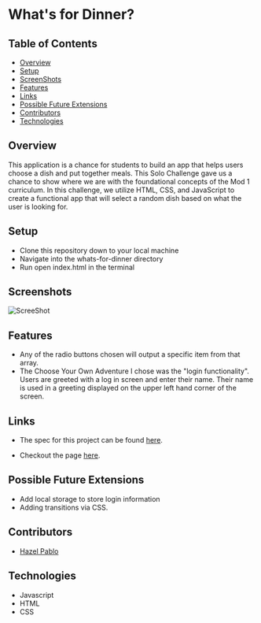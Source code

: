 # What's for Dinner?

## Table of Contents
- [Overview](#Overview)
- [Setup](#Setup)
- [ScreenShots](#ScreenShots)
- [Features](#Features)
- [Links](#Links)
- [Possible Future Extensions](Possible-Future-Extensions)
- [Contributors](#Contributors)
- [Technologies](#Technologies)



## Overview

This application is a chance for students to build an app that helps users choose a dish and put together meals. This Solo Challenge gave us a chance to show where we are with the foundational concepts of the Mod 1 curriculum. In this challenge, we utilize HTML, CSS, and JavaScript to create a functional app that will select a random dish based on what the user is looking for.


## Setup
- Clone this repository down to your local machine
- Navigate into the whats-for-dinner directory
- Run open index.html in the terminal

## Screenshots
![ScreeShot](https://frontend.turing.edu/projects/module-1/assets/dinner/dinner_0.png)

## Features
- Any of the radio buttons chosen will output a specific item from that array.
- The Choose Your Own Adventure I chose was the "login functionality". Users are greeted with a log in screen and enter their name. Their name is used in a greeting displayed on the upper left hand corner of the screen.

## Links
- The spec for this project can be found [here](https://frontend.turing.io/projects/module-1/dinner.html).

- Checkout the page [here](https://hpablo08.github.io/).


## Possible Future Extensions
- Add local storage to store login information
- Adding transitions via CSS.

## Contributors
- [Hazel Pablo](https://github.com/Hpablo08?tab=repositories)

## Technologies
  - Javascript
  - HTML
  - CSS
